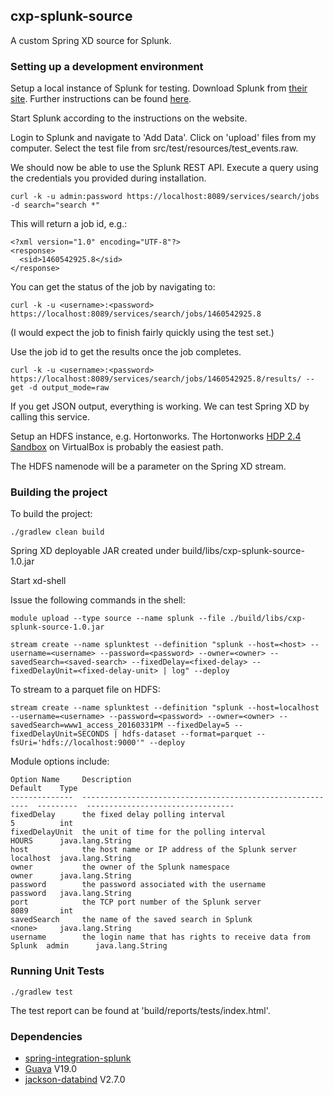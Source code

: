## cxp-splunk-source

A custom Spring XD source for Splunk.

### Setting up a development environment

Setup a local instance of Splunk for testing. Download Splunk from [their site](http://www.splunk.com/en_us/download-5.html). Further instructions can be found [here](http://docs.splunk.com/Documentation/Splunk/6.4.0/SearchTutorial/Systemrequirements).

Start Splunk according to the instructions on the website.

Login to Splunk and navigate to 'Add Data'. Click on 'upload' files from my computer. Select the test file from src/test/resources/test_events.raw.

We should now be able to use the Splunk REST API. Execute a query using the credentials you provided during installation.

    curl -k -u admin:password https://localhost:8089/services/search/jobs -d search="search *"

This will return a job id, e.g.:

    <?xml version="1.0" encoding="UTF-8"?>
    <response>
      <sid>1460542925.8</sid>
    </response>

You can get the status of the job by navigating to:

    curl -k -u <username>:<password> https://localhost:8089/services/search/jobs/1460542925.8

(I would expect the job to finish fairly quickly using the test set.)

Use the job id to get the results once the job completes.

    curl -k -u <username>:<password> https://localhost:8089/services/search/jobs/1460542925.8/results/ --get -d output_mode=raw

If you get JSON output, everything is working. We can test Spring XD by calling this service.

Setup an HDFS instance, e.g. Hortonworks. The Hortonworks [HDP 2.4 Sandbox](http://hortonworks.com/downloads/) on VirtualBox is probably the easiest path.

The HDFS namenode will be a parameter on the Spring XD stream.


### Building the project

To build the project:

    ./gradlew clean build

Spring XD deployable JAR created under build/libs/cxp-splunk-source-1.0.jar

Start xd-shell

Issue the following commands in the shell:

    module upload --type source --name splunk --file ./build/libs/cxp-splunk-source-1.0.jar

    stream create --name splunktest --definition "splunk --host=<host> --username=<username> --password=<password> --owner=<owner> --savedSearch=<saved-search> --fixedDelay=<fixed-delay> --fixedDelayUnit=<fixed-delay-unit> | log" --deploy

To stream to a parquet file on HDFS:

    stream create --name splunktest --definition "splunk --host=localhost --username=<username> --password=<password> --owner=<owner> --savedSearch=www1_access_20160331PM --fixedDelay=5 --fixedDelayUnit=SECONDS | hdfs-dataset --format=parquet --fsUri='hdfs://localhost:9000'" --deploy

Module options include:

    Option Name     Description                                                 Default    Type
    --------------  ----------------------------------------------------------  ---------  ---------------------------------
    fixedDelay      the fixed delay polling interval                            5          int
    fixedDelayUnit  the unit of time for the polling interval                   HOURS      java.lang.String
    host            the host name or IP address of the Splunk server            localhost  java.lang.String
    owner           the owner of the Splunk namespace                           owner      java.lang.String
    password        the password associated with the username                   password   java.lang.String
    port            the TCP port number of the Splunk server                    8089       int
    savedSearch     the name of the saved search in Splunk                      <none>     java.lang.String
    username        the login name that has rights to receive data from Splunk  admin      java.lang.String

### Running Unit Tests

    ./gradlew test

The test report can be found at 'build/reports/tests/index.html'.

### Dependencies

* [spring-integration-splunk](https://github.com/markmo/spring-integration-splunk)
* [Guava](https://github.com/google/guava) V19.0
* [jackson-databind](https://github.com/FasterXML/jackson-databind) V2.7.0
